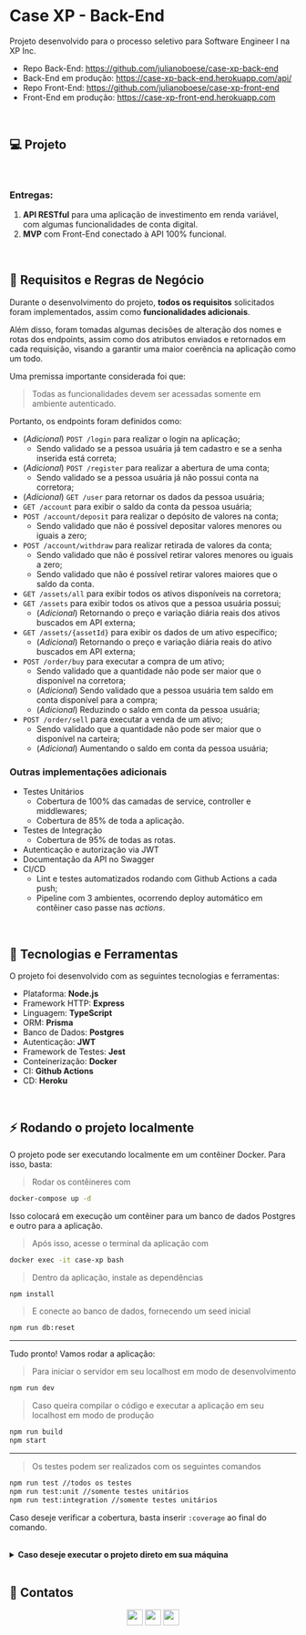 # Case XP - Back-End
Projeto desenvolvido para o processo seletivo para Software Engineer I na XP Inc.

- Repo Back-End: https://github.com/julianoboese/case-xp-back-end
- Back-End em produção: https://case-xp-back-end.herokuapp.com/api/
- Repo Front-End: https://github.com/julianoboese/case-xp-front-end
- Front-End em produção: https://case-xp-front-end.herokuapp.com

<br />

## 💻 Projeto

<br />

### Entregas:
1. **API RESTful** para uma aplicação de investimento em renda variável, com algumas funcionalidades de conta digital.
2. **MVP** com Front-End conectado à API 100% funcional.

<br />

## 🚀 Requisitos e Regras de Negócio
Durante o desenvolvimento do projeto, **todos os requisitos** solicitados foram implementados, assim como **funcionalidades adicionais**.

Além disso, foram tomadas algumas decisões de alteração dos nomes e rotas dos endpoints, assim como dos atributos enviados e retornados em cada requisição, visando a garantir uma maior coerência na aplicação como um todo.

Uma premissa importante considerada foi que:
> Todas as funcionalidades devem ser acessadas somente em ambiente autenticado.

Portanto, os endpoints foram definidos como:

- (*Adicional*) `POST /login` para realizar o login na aplicação;
  - Sendo validado se a pessoa usuária já tem cadastro e se a senha inserida está correta;
- (*Adicional*) `POST /register` para realizar a abertura de uma conta;
  - Sendo validado se a pessoa usuária já não possui conta na corretora;
- (*Adicional*) `GET /user` para retornar os dados da pessoa usuária;
- `GET /account` para exibir o saldo da conta da pessoa usuária;
- `POST /account/deposit` para realizar o depósito de valores na conta;
  - Sendo validado que não é possível depositar valores menores ou iguais a zero;
- `POST /account/withdraw` para realizar retirada de valores da conta;
  - Sendo validado que não é possível retirar valores menores ou iguais a zero;
  - Sendo validado que não é possível retirar valores maiores que o saldo da conta.
- `GET /assets/all` para exibir todos os ativos disponíveis na corretora;
- `GET /assets` para exibir todos os ativos que a pessoa usuária possui;
  - (*Adicional*) Retornando o preço e variação diária reais dos ativos buscados em API externa;
- `GET /assets/{assetId}` para exibir os dados de um ativo específico;
  - (*Adicional*) Retornando o preço e variação diária reais do ativo buscados em API externa;
- `POST /order/buy` para executar a compra de um ativo;
  - Sendo validado que a quantidade não pode ser maior que o disponível na corretora;
  - (*Adicional*) Sendo validado que a pessoa usuária tem saldo em conta disponível para a compra;
  - (*Adicional*) Reduzindo o saldo em conta da pessoa usuária;
- `POST /order/sell` para executar a venda de um ativo;
  - Sendo validado que a quantidade não pode ser maior que o disponível na carteira;
  - (*Adicional*) Aumentando o saldo em conta da pessoa usuária;

### Outras implementações adicionais

- Testes Unitários
  - Cobertura de 100% das camadas de service, controller e middlewares;
  - Cobertura de 85% de toda a aplicação.
- Testes de Integração
  - Cobertura de 95% de todas as rotas.
- Autenticação e autorização via JWT
- Documentação da API no Swagger
- CI/CD
  - Lint e testes automatizados rodando com Github Actions a cada push;
  - Pipeline com 3 ambientes, ocorrendo deploy automático em contêiner caso passe nas *actions*.

<br />

## 🚀 Tecnologias e Ferramentas
O projeto foi desenvolvido com as seguintes tecnologias e ferramentas:

- Plataforma: **Node.js**
- Framework HTTP: **Express**
- Linguagem: **TypeScript**
- ORM: **Prisma**
- Banco de Dados: **Postgres**
- Autenticação: **JWT**
- Framework de Testes: **Jest**
- Conteinerização: **Docker**
- CI: **Github Actions**
- CD: **Heroku**

<br />

## ⚡ Rodando o projeto localmente

O projeto pode ser executando localmente em um contêiner Docker. Para isso, basta:
> Rodar os contêineres com
```bash
docker-compose up -d
``` 
Isso colocará em execução um contêiner para um banco de dados Postgres e outro para a aplicação.
> Após isso, acesse o terminal da aplicação com
```bash
docker exec -it case-xp bash
``` 
> Dentro da aplicação, instale as dependências
```bash
npm install
``` 
> E conecte ao banco de dados, fornecendo um seed inicial
```bash
npm run db:reset
``` 
<hr />

Tudo pronto! Vamos rodar a aplicação:

> Para iniciar o servidor em seu localhost em modo de desenvolvimento
```bash
npm run dev
``` 
> Caso queira compilar o código e executar a aplicação em seu localhost em modo de produção
```bash
npm run build
npm start
``` 
<hr />

> Os testes podem ser realizados com os seguintes comandos
```bash
npm run test //todos os testes
npm run test:unit //somente testes unitários
npm run test:integration //somente testes unitários
``` 
Caso deseje verificar a cobertura, basta inserir `:coverage` ao final do comando.

<br />

<details>
  <summary><strong>Caso deseje executar o projeto direto em sua máquina</strong></summary><br />

  Nesse caso:
  - É necessário que sua máquina tenha o `node` instalado, preferencialmente na versão 16.
  - Configure em um arquivo `.env` as variáveis de ambiente indicadas no arquivo de exemplo.

  Com isso, é necessário apenas subir o banco de dados em um contêiner (ou configurar um banco local):
  > Rodar o contêiner do banco de dados
  ```bash
  docker-compose up -d postgres
  ``` 
  > Instale as dependências
  ```bash
  npm install
  ``` 
  > E conecte ao banco de dados, fornecendo um seed inicial
  ```bash
  npm run db:reset
  ``` 
  <hr />

Tudo pronto! Vamos rodar a aplicação:

> Para iniciar o servidor em seu localhost em modo de desenvolvimento
```bash
npm run dev
``` 
> Caso queira compilar o código e executar a aplicação em seu localhost em modo de produção
```bash
npm run build
npm start
``` 
<hr />

> Os testes podem ser realizados com os seguintes comandos
```bash
npm run test //todos os testes
npm run test:unit //somente testes unitários
npm run test:integration //somente testes unitários
``` 
Caso deseje verificar a cobertura, basta inserir `:coverage` ao final do comando.
</details>


<br />

## 💬 Contatos

<div align="center" style="display: inline_block">
  <a href="https://julianoboese.github.io" target="_blank"><img height="28rem" src="https://img.shields.io/badge/my_portfolio-3fc337?style=for-the-badge" target="_blank"></a> 
  <a href="https://www.linkedin.com/in/julianoboese" target="_blank"><img height="28rem" src="https://img.shields.io/badge/LinkedIn-0077B5?style=for-the-badge&logo=linkedin&logoColor=white"></a> 
  <a href = "mailto:juliano.boese@gmail.com"><img height="28rem" src="https://img.shields.io/badge/Gmail-D14836?style=for-the-badge&logo=gmail&logoColor=white" target="_blank"></a>
</div>